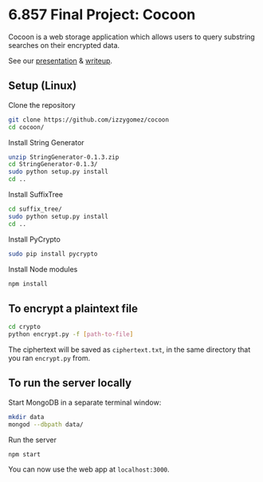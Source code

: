 6.857 Final Project: Cocoon
===========================
Cocoon is a web storage application which allows users to query substring searches on their encrypted data.

See our [presentation](docs/presentation.pptx) & [writeup](docs/writeup.pdf).

Setup (Linux)
-------------
Clone the repository
```bash
git clone https://github.com/izzygomez/cocoon
cd cocoon/
```

Install String Generator
```bash
unzip StringGenerator-0.1.3.zip
cd StringGenerator-0.1.3/
sudo python setup.py install
cd ..
```

Install SuffixTree
```bash
cd suffix_tree/
sudo python setup.py install
cd ..
```

Install PyCrypto
```bash
sudo pip install pycrypto
```

Install Node modules
```bash
npm install
```

To encrypt a plaintext file
---------------------------
```bash
cd crypto
python encrypt.py -f [path-to-file]
```
The ciphertext will be saved as ``ciphertext.txt``, in the same directory that you ran ``encrypt.py`` from.

To run the server locally
-------------------------
Start MongoDB in a separate terminal window:
```bash
mkdir data
mongod --dbpath data/
```

Run the server
```bash
npm start
```

You can now use the web app at `localhost:3000`.
